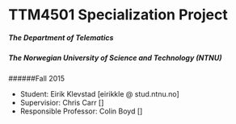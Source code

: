 # TTM4501 Specialization Project
##### *The Department of Telematics*
##### *The Norwegian University of Science and Technology (NTNU)*

######Fall 2015


* Student: Eirik Klevstad [eirikkle @ stud.ntnu.no]
* Supervisior: Chris Carr []
* Responsible Professor: Colin Boyd []


